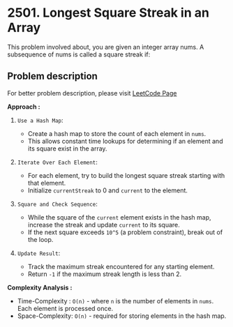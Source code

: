 # 2501. Longest Square Streak in an Array

This problem involved about, you are given an integer array nums. A subsequence of nums is called a square streak if:

## Problem description

For better problem description, please visit [LeetCode Page](https://leetcode.com/problems/longest-square-streak-in-an-array/description)

**Approach :**<br/>

1. `Use a Hash Map`:

    - Create a hash map to store the count of each element in `nums`.
    - This allows constant time lookups for determining if an element and its square exist in the array.

2. `Iterate Over Each Element`:
    - For each element, try to build the longest square streak starting with that element.
    - Initialize `currentStreak` to 0 and `current` to the element.
3. `Square and Check Sequence`:

    - While the square of the `current` element exists in the hash map, increase the streak and update `current` to its square.
    - If the next square exceeds `10^5` (a problem constraint), break out of the loop.

4. `Update Result`:
    - Track the maximum streak encountered for any starting element.
    - Return `-1` if the maximum streak length is less than 2.

**Complexity Analysis :**<br/>

-   Time-Complexity : `O(n)` - where `n` is the number of elements in `nums`. Each element is processed once.
-   Space-Complexity: `O(n)` - required for storing elements in the hash map.
